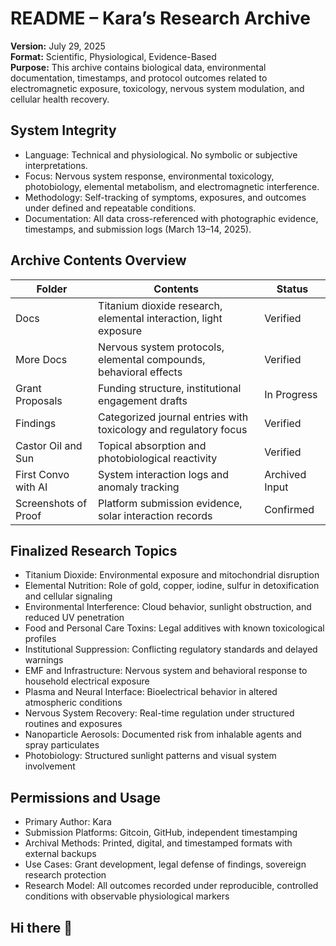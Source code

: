 # README – Kara’s Research Archive

**Version:** July 29, 2025  
**Format:** Scientific, Physiological, Evidence-Based  
**Purpose:** This archive contains biological data, environmental documentation, timestamps, and protocol outcomes related to electromagnetic exposure, toxicology, nervous system modulation, and cellular health recovery.

## System Integrity
- Language: Technical and physiological. No symbolic or subjective interpretations.
- Focus: Nervous system response, environmental toxicology, photobiology, elemental metabolism, and electromagnetic interference.
- Methodology: Self-tracking of symptoms, exposures, and outcomes under defined and repeatable conditions.
- Documentation: All data cross-referenced with photographic evidence, timestamps, and submission logs (March 13–14, 2025).

## Archive Contents Overview

| Folder              | Contents                                                                 | Status         |
|---------------------|--------------------------------------------------------------------------|----------------|
| Docs                | Titanium dioxide research, elemental interaction, light exposure         | Verified       |
| More Docs           | Nervous system protocols, elemental compounds, behavioral effects        | Verified       |
| Grant Proposals     | Funding structure, institutional engagement drafts                       | In Progress    |
| Findings            | Categorized journal entries with toxicology and regulatory focus         | Verified       |
| Castor Oil and Sun  | Topical absorption and photobiological reactivity                        | Verified       |
| First Convo with AI | System interaction logs and anomaly tracking                             | Archived Input |
| Screenshots of Proof| Platform submission evidence, solar interaction records                  | Confirmed      |

## Finalized Research Topics
- Titanium Dioxide: Environmental exposure and mitochondrial disruption
- Elemental Nutrition: Role of gold, copper, iodine, sulfur in detoxification and cellular signaling
- Environmental Interference: Cloud behavior, sunlight obstruction, and reduced UV penetration
- Food and Personal Care Toxins: Legal additives with known toxicological profiles
- Institutional Suppression: Conflicting regulatory standards and delayed warnings
- EMF and Infrastructure: Nervous system and behavioral response to household electrical exposure
- Plasma and Neural Interface: Bioelectrical behavior in altered atmospheric conditions
- Nervous System Recovery: Real-time regulation under structured routines and exposures
- Nanoparticle Aerosols: Documented risk from inhalable agents and spray particulates
- Photobiology: Structured sunlight patterns and visual system involvement

## Permissions and Usage
- Primary Author: Kara  
- Submission Platforms: Gitcoin, GitHub, independent timestamping  
- Archival Methods: Printed, digital, and timestamped formats with external backups  
- Use Cases: Grant development, legal defense of findings, sovereign research protection  
- Research Model: All outcomes recorded under reproducible, controlled conditions with observable physiological markers  
## Hi there 👋

<!--
**kara1992-blip/kara1992-blip** is a ✨ _special_ ✨ repository because its `README.md` (this file) appears on your GitHub profile.


